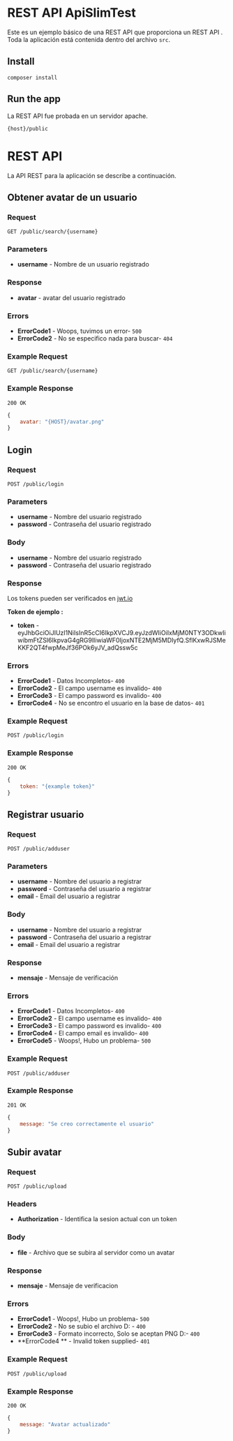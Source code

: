 # REST API ApiSlimTest

Este es un ejemplo básico de una REST API que proporciona un REST API . Toda la aplicación está contenida dentro del archivo `src`.

## Install

    composer install

## Run the app

La REST API fue probada en un servidor apache.

    {host}/public

# REST API

La API REST para la aplicación se describe a continuación.



## Obtener avatar de un usuario

### Request

`GET /public/search/{username}`

### Parameters
- **username** - Nombre de un usuario registrado

### Response
- **avatar** - avatar del usuario registrado

### Errors
- **ErrorCode1** - Woops, tuvimos un error- `500`
- **ErrorCode2** - No se especifico nada para buscar- `404`

### Example Request
`GET /public/search/{username}`

### Example Response
`200 OK`

```javascript
{
	avatar: "{HOST}/avatar.png"
}
```
## Login

### Request

`POST /public/login`

### Parameters
- **username** - Nombre del usuario registrado
- **password** - Contraseña del usuario registrado

### Body
- **username** - Nombre del usuario registrado
- **password** - Contraseña del usuario registrado

### Response

Los tokens pueden ser verificados en [jwt.io](https://jwt.io/ "JWT Homepage")

**Token de ejemplo :**

- **token** - eyJhbGciOiJIUzI1NiIsInR5cCI6IkpXVCJ9.eyJzdWIiOiIxMjM0NTY3ODkwIiwibmFtZSI6IkpvaG4gRG9lIiwiaWF0IjoxNTE2MjM5MDIyfQ.SflKxwRJSMeKKF2QT4fwpMeJf36POk6yJV_adQssw5c

### Errors
- **ErrorCode1** - Datos Incompletos- `400`
- **ErrorCode2** - El campo username es invalido- `400`
- **ErrorCode3** - El campo password es invalido- `400`
- **ErrorCode4** - No se encontro el usuario en la base de datos- `401`

### Example Request
`POST /public/login`

### Example Response
`200 OK`

```javascript
{
	token: "{example token}"
}
```
## Registrar usuario

### Request

`POST /public/adduser`

### Parameters
- **username** - Nombre del usuario a registrar
- **password** - Contraseña del usuario a registrar
- **email** - Email del usuario a registrar

### Body
- **username** - Nombre del usuario a registrar
- **password** - Contraseña del usuario a registrar
- **email** - Email del usuario a registrar

### Response

- **mensaje** - Mensaje de verificación

### Errors
- **ErrorCode1** - Datos Incompletos- `400`
- **ErrorCode2** - El campo username es invalido- `400`
- **ErrorCode3** - El campo password es invalido- `400`
- **ErrorCode4** - El campo email es invalido- `400`
- **ErrorCode5** - Woops!, Hubo un problema- `500`

### Example Request
`POST /public/adduser`

### Example Response
`201 OK`

```javascript
{
	message: "Se creo correctamente el usuario"
}
```
## Subir  avatar

### Request

`POST /public/upload`

### Headers
- **Authorization** - Identifica la sesion actual con un token

### Body
- **file** - Archivo que se subira al servidor como un avatar

### Response

- **mensaje** - Mensaje de verificacion

### Errors
- **ErrorCode1** - Woops!, Hubo un problema- `500`
- **ErrorCode2** - No se subio el archivo D: - `400`
- **ErrorCode3** - Formato incorrecto, Solo se aceptan PNG D:- `400`
- **ErrorCode4 ** - Invalid token supplied- `401`

### Example Request
`POST /public/upload`

### Example Response
`200 OK`

```javascript
{
	message: "Avatar actualizado"
}
```

